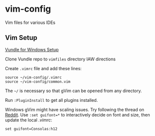 # vim-config
Vim files for various IDEs

## Vim Setup

[Vundle for Windows Setup](https://github.com/VundleVim/Vundle.vim/wiki/Vundle-for-Windows)

Clone Vundle repo to `vimfiles` directory IAW directions

Create `.vimrc` file and add these lines:
```vim
source ~/vim-config/.vimrc
source ~/vim-config/common.vim
```

The `~/` is necessary so that gVim can be opened from any directory. 

Run `:PluginInstall` to get all plugins installed.

Windows gVim might have scaling issues. Try following the thread on [Reddit](https://www.reddit.com/r/vim/comments/fdr7bf/vim_is_too_small_on_windows/). Use `:set guifont=*` to interactively decide on font and size, then update the local *.vimrc*:

```vim
set guifont=Consolas:h12
```